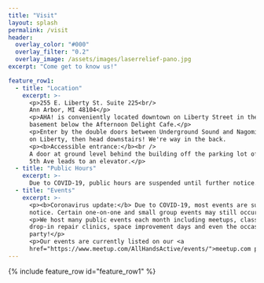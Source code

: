 ```yaml
---
title: "Visit"
layout: splash
permalink: /visit
header:
  overlay_color: "#000"
  overlay_filter: "0.2"
  overlay_image: /assets/images/laserrelief-pano.jpg
excerpt: "Come get to know us!"

feature_row1:
  - title: "Location"
    excerpt: >-
      <p>255 E. Liberty St. Suite 225<br/>
      Ann Arbor, MI 48104</p>
      <p>AHA! is conveniently located downtown on Liberty Street in the
      basement below the Afternoon Delight Cafe.</p>
      <p>Enter by the double doors between Underground Sound and Nagomi Sushi
      on Liberty, then head downstairs! We're way in the back.
      <p><b>Accessible entrance:</b><br />
      A door at ground level behind the building off the parking lot off N
      5th Ave leads to an elevator.</p>
  - title: "Public Hours"
    excerpt: >-
      Due to COVID-19, public hours are suspended until further notice.
  - title: "Events"
    excerpt: >-
      <p><b>Coronavirus update:</b> Due to COVID-19, most events are suspended until further
      notice. Certain one-on-one and small group events may still occur. Contact event organizers for details.</p>
      <p>We host many public events each month including meetups, classes,
      drop-in repair clinics, space improvement days and even the occasional
      party!</p>
      <p>Our events are currently listed on our <a
      href="https://www.meetup.com/AllHandsActive/events/">meetup.com page</a>. Find one that interests you!</p>
---
```


{% include feature_row id="feature_row1" %}
